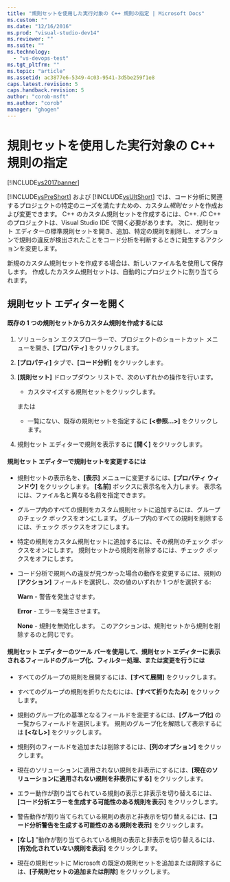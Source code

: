 ```yaml
---
title: "規則セットを使用した実行対象の C++ 規則の指定 | Microsoft Docs"
ms.custom: ""
ms.date: "12/16/2016"
ms.prod: "visual-studio-dev14"
ms.reviewer: ""
ms.suite: ""
ms.technology: 
  - "vs-devops-test"
ms.tgt_pltfrm: ""
ms.topic: "article"
ms.assetid: ac3877e6-5349-4c03-9541-3d5be259f1e8
caps.latest.revision: 5
caps.handback.revision: 5
author: "corob-msft"
ms.author: "corob"
manager: "ghogen"
---
```

# 規則セットを使用した実行対象の C++ 規則の指定
[!INCLUDE[vs2017banner](../code-quality/includes/vs2017banner.md)]

[!INCLUDE[vsPreShort](../code-quality/includes/vspreshort_md.md)] および [!INCLUDE[vsUltShort](../code-quality/includes/vsultshort_md.md)] では、コード分析に関連するプロジェクトの特定のニーズを満たすための、カスタム*規則セット*を作成および変更できます。  C\+\+ のカスタム規則セットを作成するには、C\+\+. \/C C\+\+ のプロジェクトは、Visual Studio IDE で開く必要があります。  次に、規則セット エディターの標準規則セットを開き、追加、特定の規則を削除し、オプションで規則の違反が検出されたことをコード分析を判断するときに発生するアクションを変更します。  
  
 新規のカスタム規則セットを作成する場合は、新しいファイル名を使用して保存します。  作成したカスタム規則セットは、自動的にプロジェクトに割り当てられます。  
  
## 規則セット エディターを開く  
  
#### 既存の 1 つの規則セットからカスタム規則を作成するには  
  
1.  ソリューション エクスプローラーで、プロジェクトのショートカット メニューを開き、**\[プロパティ\]** をクリックします。  
  
2.  **\[プロパティ\]** タブで、**\[コード分析\]** をクリックします。  
  
3.  **\[規則セット\]** ドロップダウン リストで、次のいずれかの操作を行います。  
  
    -   カスタマイズする規則セットをクリックします。  
  
     または  
  
    -   一覧にない、既存の規則セットを指定するに **\[\<参照...\>\]** をクリックします。  
  
4.  規則セット エディターで規則を表示するに **\[開く\]** をクリックします。  
  
#### 規則セット エディターで規則セットを変更するには  
  
-   規則セットの表示名を、**\[表示\]** メニューに変更するには、**\[プロパティ ウィンドウ\]** をクリックします。  **\[名前\]** ボックスに表示名を入力します。  表示名には、ファイル名と異なる名前を指定できます。  
  
-   グループ内のすべての規則をカスタム規則セットに追加するには、グループのチェック ボックスをオンにします。  グループ内のすべての規則を削除するには、チェック ボックスをオフにします。  
  
-   特定の規則をカスタム規則セットに追加するには、その規則のチェック ボックスをオンにします。  規則セットから規則を削除するには、チェック ボックスをオフにします。  
  
-   コード分析で規則への違反が見つかった場合の動作を変更するには、規則の **\[アクション\]** フィールドを選択し、次の値のいずれか 1 つがを選択する:  
  
     **Warn** \- 警告を発生させます。  
  
     **Error** \- エラーを発生させます。  
  
     **None** \- 規則を無効化します。  このアクションは、規則セットから規則を削除するのと同じです。  
  
#### 規則セット エディターのツール バーを使用して、規則セット エディターに表示されるフィールドのグループ化、フィルター処理、または変更を行うには  
  
-   すべてのグループの規則を展開するには、**\[すべて展開\]** をクリックします。  
  
-   すべてのグループの規則を折りたたむには、**\[すべて折りたたみ\]** をクリックします。  
  
-   規則のグループ化の基準となるフィールドを変更するには、**\[グループ化\]** の一覧からフィールドを選択します。  規則のグループ化を解除して表示するには **\[\<なし\>\]** をクリックします。  
  
-   規則列のフィールドを追加または削除するには、**\[列のオプション\]** をクリックします。  
  
-   現在のソリューションに適用されない規則を非表示にするには、**\[現在のソリューションに適用されない規則を非表示にする\]** をクリックします。  
  
-   エラー動作が割り当てられている規則の表示と非表示を切り替えるには、**\[コード分析エラーを生成する可能性のある規則を表示\]** をクリックします。  
  
-   警告動作が割り当てられている規則の表示と非表示を切り替えるには、**\[コード分析警告を生成する可能性のある規則を表示\]** をクリックします。  
  
-   **\[なし\]** "動作が割り当てられている規則の表示と非表示を切り替えるには、**\[有効化されていない規則を表示\]** をクリックします。  
  
-   現在の規則セットに Microsoft の既定の規則セットを追加または削除するには、**\[子規則セットの追加または削除\]** をクリックします。